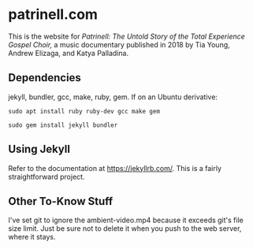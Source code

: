 # patrinell.com

This is the website for *Patrinell: The Untold Story of the Total Experience Gospel Choir,* a music documentary published in 2018 by Tia Young, Andrew Elizaga, and Katya Palladina.

## Dependencies

jekyll, bundler, gcc, make, ruby, gem. If on an Ubuntu derivative:

`sudo apt install ruby ruby-dev gcc make gem`

`sudo gem install jekyll bundler`

## Using Jekyll

Refer to the documentation at https://jekyllrb.com/. This is a fairly straightforward project.

## Other To-Know Stuff

I've set git to ignore the ambient-video.mp4 because it exceeds git's file size limit. Just be sure not to delete it when you push to the web server, where it stays.